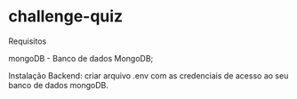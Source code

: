# challenge-quiz

Requisitos

mongoDB - Banco de dados MongoDB;

Instalação
Backend: criar arquivo .env com as credenciais de acesso ao seu banco de dados mongoDB.
